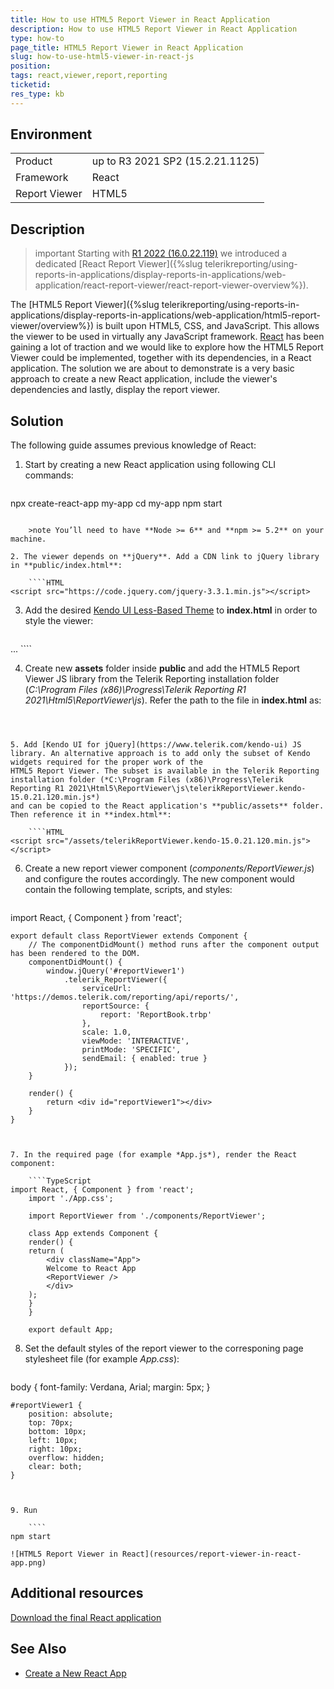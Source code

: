 ```yaml
---
title: How to use HTML5 Report Viewer in React Application
description: How to use HTML5 Report Viewer in React Application
type: how-to
page_title: HTML5 Report Viewer in React Application
slug: how-to-use-html5-viewer-in-react-js
position: 
tags: react,viewer,report,reporting
ticketid:
res_type: kb
---
```


## Environment

<table>
	<tr>
		<td>Product</td>
		<td>up to R3 2021 SP2 (15.2.21.1125)</td>
	</tr>
	<tr>
		<td>Framework</td>
		<td>React</td>
	</tr>
	<tr>
		<td>Report Viewer</td>
		<td>HTML5</td>
	</tr>
</table>

## Description

>important Starting with [R1 2022 (16.0.22.119)](https://www.telerik.com/support/whats-new/reporting/release-history/progress-telerik-reporting-r1-2022-16-0-22-119) we introduced a dedicated [React Report Viewer]({%slug telerikreporting/using-reports-in-applications/display-reports-in-applications/web-application/react-report-viewer/react-report-viewer-overview%}). 

The [HTML5 Report Viewer]({%slug telerikreporting/using-reports-in-applications/display-reports-in-applications/web-application/html5-report-viewer/overview%}) is built upon HTML5, CSS, and JavaScript. This allows the viewer to be used in virtually any JavaScript framework.
[React](https://reactjs.org/) has been gaining a lot of traction and we would like to explore how the HTML5 Report Viewer could be implemented, together with its dependencies, in a React application.
The solution we are about to demonstrate is a very basic approach to create a new React application, include the viewer's dependencies and lastly, display the report viewer.

## Solution

The following guide assumes previous knowledge of React:

1. Start by creating a new React application using following CLI commands:

	````
npx create-react-app my-app
	cd my-app
	npm start
````

	>note You’ll need to have **Node >= 6** and **npm >= 5.2** on your machine.

2. The viewer depends on **jQuery**. Add a CDN link to jQuery library in **public/index.html**:

	````HTML
<script src="https://code.jquery.com/jquery-3.3.1.min.js"></script>
````


3. Add the desired [Kendo UI Less-Based Theme](https://docs.telerik.com/kendo-ui/styles-and-layout/appearance-styling) to **index.html** in order to style the viewer:

	````HTML
<head>
		<link href="http://kendo.cdn.telerik.com/2020.1.114/styles/kendo.common.min.css" rel="stylesheet" />
		<link href="http://kendo.cdn.telerik.com/2020.1.114/styles/kendo.default.min.css" rel="stylesheet" />
		...
````


4. Create new **assets** folder inside **public** and add the HTML5 Report Viewer JS library from the Telerik Reporting installation folder (*C:\Program Files (x86)\Progress\Telerik Reporting R1 2021\Html5\ReportViewer\js*).
Refer the path to the file in **index.html** as:

	````HTML
<script src="/assets/telerikReportViewer-15.0.21.120.min.js"></script>
````


5. Add [Kendo UI for jQuery](https://www.telerik.com/kendo-ui) JS library. An alternative approach is to add only the subset of Kendo widgets required for the proper work of the
HTML5 Report Viewer. The subset is available in the Telerik Reporting installation folder (*C:\Program Files (x86)\Progress\Telerik Reporting R1 2021\Html5\ReportViewer\js\telerikReportViewer.kendo-15.0.21.120.min.js*) 
and can be copied to the React application's **public/assets** folder. Then reference it in **index.html**:

	````HTML
<script src="/assets/telerikReportViewer.kendo-15.0.21.120.min.js"></script>
````

6. Create a new report viewer component (*components/ReportViewer.js*) and configure the routes accordingly. The new component would contain the following template, scripts, and styles:

	````TypeScript
import React, { Component } from 'react';

	export default class ReportViewer extends Component {
		// The componentDidMount() method runs after the component output has been rendered to the DOM. 
		componentDidMount() {
			window.jQuery('#reportViewer1')
				.telerik_ReportViewer({
					serviceUrl: 'https://demos.telerik.com/reporting/api/reports/',
					reportSource: {
						report: 'ReportBook.trbp'
					},
					scale: 1.0,
					viewMode: 'INTERACTIVE',
					printMode: 'SPECIFIC',
					sendEmail: { enabled: true }
				});
		}

		render() {
			return <div id="reportViewer1"></div>
		}
	}
````


7. In the required page (for example *App.js*), render the React component:

	````TypeScript
import React, { Component } from 'react';
	import './App.css';

	import ReportViewer from './components/ReportViewer';

	class App extends Component {
	render() {
	return (
		<div className="App">
		Welcome to React App
		<ReportViewer />
		</div>
	);
	}
	}

	export default App;
````


8. Set the default styles of the report viewer to the corresponing page stylesheet file (for example *App.css*):

	````HTML
body {
		font-family: Verdana, Arial;
		margin: 5px;
	}
	
	#reportViewer1 {
		position: absolute;
		top: 70px;
		bottom: 10px;
		left: 10px;
		right: 10px;
		overflow: hidden;
		clear: both;
	}
````


9. Run

	````
npm start
````

	![HTML5 Report Viewer in React](resources/report-viewer-in-react-app.png)

## Additional resources

[Download the final React application](resources/telerik-report-viewer-react-app.zip)

## See Also

* [Create a New React App](https://reactjs.org/docs/create-a-new-react-app.html)